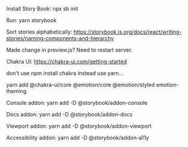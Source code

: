 Install Story Book:
npx sb init

Run:
yarn storybook

Sort stories alphabetically:
https://storybook.js.org/docs/react/writing-stories/naming-components-and-hierarchy

Made change in preview.js? Need to restart server.

Chakra UI:
https://chakra-ui.com/getting-started

don't use npm install chakra instead use yarn...

yarn add @chakra-ui/core @emotion/core @emotion/styled emotion-theming

Console addon:
yarn add -D @storybook/addon-console

Docs addon:
yarn add -D @storybook/addon-docs

Viewport addon:
yarn add -D @storybook/addon-viewport

Accessibility addon:
yarn add -D @storybook/addon-a11y
